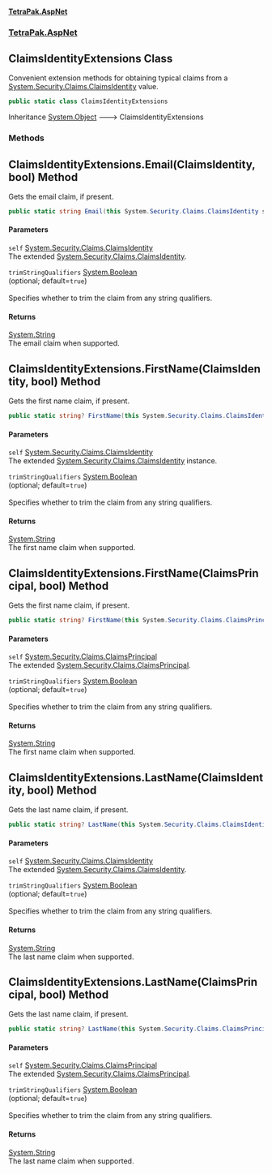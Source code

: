 #### [TetraPak.AspNet](index.md 'index')
### [TetraPak.AspNet](TetraPak_AspNet.md 'TetraPak.AspNet')
## ClaimsIdentityExtensions Class
Convenient extension methods for obtaining typical claims from a [System.Security.Claims.ClaimsIdentity](https://docs.microsoft.com/en-us/dotnet/api/System.Security.Claims.ClaimsIdentity 'System.Security.Claims.ClaimsIdentity') value.  
```csharp
public static class ClaimsIdentityExtensions
```

Inheritance [System.Object](https://docs.microsoft.com/en-us/dotnet/api/System.Object 'System.Object') &#129106; ClaimsIdentityExtensions  
### Methods
<a name='TetraPak_AspNet_ClaimsIdentityExtensions_Email(System_Security_Claims_ClaimsIdentity_bool)'></a>
## ClaimsIdentityExtensions.Email(ClaimsIdentity, bool) Method
Gets the email claim, if present.  
```csharp
public static string Email(this System.Security.Claims.ClaimsIdentity self, bool trimStringQualifiers=true);
```
#### Parameters
<a name='TetraPak_AspNet_ClaimsIdentityExtensions_Email(System_Security_Claims_ClaimsIdentity_bool)_self'></a>
`self` [System.Security.Claims.ClaimsIdentity](https://docs.microsoft.com/en-us/dotnet/api/System.Security.Claims.ClaimsIdentity 'System.Security.Claims.ClaimsIdentity')  
The extended [System.Security.Claims.ClaimsIdentity](https://docs.microsoft.com/en-us/dotnet/api/System.Security.Claims.ClaimsIdentity 'System.Security.Claims.ClaimsIdentity').  
  
<a name='TetraPak_AspNet_ClaimsIdentityExtensions_Email(System_Security_Claims_ClaimsIdentity_bool)_trimStringQualifiers'></a>
`trimStringQualifiers` [System.Boolean](https://docs.microsoft.com/en-us/dotnet/api/System.Boolean 'System.Boolean')  
(optional; default=`true`)<br/>  
Specifies whether to trim the claim from any string qualifiers.  
  
#### Returns
[System.String](https://docs.microsoft.com/en-us/dotnet/api/System.String 'System.String')  
The email claim when supported.  
  
<a name='TetraPak_AspNet_ClaimsIdentityExtensions_FirstName(System_Security_Claims_ClaimsIdentity_bool)'></a>
## ClaimsIdentityExtensions.FirstName(ClaimsIdentity, bool) Method
Gets the first name claim, if present.  
```csharp
public static string? FirstName(this System.Security.Claims.ClaimsIdentity self, bool trimStringQualifiers=true);
```
#### Parameters
<a name='TetraPak_AspNet_ClaimsIdentityExtensions_FirstName(System_Security_Claims_ClaimsIdentity_bool)_self'></a>
`self` [System.Security.Claims.ClaimsIdentity](https://docs.microsoft.com/en-us/dotnet/api/System.Security.Claims.ClaimsIdentity 'System.Security.Claims.ClaimsIdentity')  
The extended [System.Security.Claims.ClaimsIdentity](https://docs.microsoft.com/en-us/dotnet/api/System.Security.Claims.ClaimsIdentity 'System.Security.Claims.ClaimsIdentity') instance.  
  
<a name='TetraPak_AspNet_ClaimsIdentityExtensions_FirstName(System_Security_Claims_ClaimsIdentity_bool)_trimStringQualifiers'></a>
`trimStringQualifiers` [System.Boolean](https://docs.microsoft.com/en-us/dotnet/api/System.Boolean 'System.Boolean')  
(optional; default=`true`)<br/>  
Specifies whether to trim the claim from any string qualifiers.  
  
#### Returns
[System.String](https://docs.microsoft.com/en-us/dotnet/api/System.String 'System.String')  
The first name claim when supported.  
  
<a name='TetraPak_AspNet_ClaimsIdentityExtensions_FirstName(System_Security_Claims_ClaimsPrincipal_bool)'></a>
## ClaimsIdentityExtensions.FirstName(ClaimsPrincipal, bool) Method
Gets the first name claim, if present.  
```csharp
public static string? FirstName(this System.Security.Claims.ClaimsPrincipal self, bool trimStringQualifiers=true);
```
#### Parameters
<a name='TetraPak_AspNet_ClaimsIdentityExtensions_FirstName(System_Security_Claims_ClaimsPrincipal_bool)_self'></a>
`self` [System.Security.Claims.ClaimsPrincipal](https://docs.microsoft.com/en-us/dotnet/api/System.Security.Claims.ClaimsPrincipal 'System.Security.Claims.ClaimsPrincipal')  
The extended [System.Security.Claims.ClaimsPrincipal](https://docs.microsoft.com/en-us/dotnet/api/System.Security.Claims.ClaimsPrincipal 'System.Security.Claims.ClaimsPrincipal').  
  
<a name='TetraPak_AspNet_ClaimsIdentityExtensions_FirstName(System_Security_Claims_ClaimsPrincipal_bool)_trimStringQualifiers'></a>
`trimStringQualifiers` [System.Boolean](https://docs.microsoft.com/en-us/dotnet/api/System.Boolean 'System.Boolean')  
(optional; default=`true`)<br/>  
Specifies whether to trim the claim from any string qualifiers.  
  
#### Returns
[System.String](https://docs.microsoft.com/en-us/dotnet/api/System.String 'System.String')  
The first name claim when supported.  
  
<a name='TetraPak_AspNet_ClaimsIdentityExtensions_LastName(System_Security_Claims_ClaimsIdentity_bool)'></a>
## ClaimsIdentityExtensions.LastName(ClaimsIdentity, bool) Method
Gets the last name claim, if present.  
```csharp
public static string? LastName(this System.Security.Claims.ClaimsIdentity self, bool trimStringQualifiers=true);
```
#### Parameters
<a name='TetraPak_AspNet_ClaimsIdentityExtensions_LastName(System_Security_Claims_ClaimsIdentity_bool)_self'></a>
`self` [System.Security.Claims.ClaimsIdentity](https://docs.microsoft.com/en-us/dotnet/api/System.Security.Claims.ClaimsIdentity 'System.Security.Claims.ClaimsIdentity')  
The extended [System.Security.Claims.ClaimsIdentity](https://docs.microsoft.com/en-us/dotnet/api/System.Security.Claims.ClaimsIdentity 'System.Security.Claims.ClaimsIdentity').  
  
<a name='TetraPak_AspNet_ClaimsIdentityExtensions_LastName(System_Security_Claims_ClaimsIdentity_bool)_trimStringQualifiers'></a>
`trimStringQualifiers` [System.Boolean](https://docs.microsoft.com/en-us/dotnet/api/System.Boolean 'System.Boolean')  
(optional; default=`true`)<br/>  
Specifies whether to trim the claim from any string qualifiers.  
  
#### Returns
[System.String](https://docs.microsoft.com/en-us/dotnet/api/System.String 'System.String')  
The last name claim when supported.  
  
<a name='TetraPak_AspNet_ClaimsIdentityExtensions_LastName(System_Security_Claims_ClaimsPrincipal_bool)'></a>
## ClaimsIdentityExtensions.LastName(ClaimsPrincipal, bool) Method
Gets the last name claim, if present.  
```csharp
public static string? LastName(this System.Security.Claims.ClaimsPrincipal self, bool trimStringQualifiers=true);
```
#### Parameters
<a name='TetraPak_AspNet_ClaimsIdentityExtensions_LastName(System_Security_Claims_ClaimsPrincipal_bool)_self'></a>
`self` [System.Security.Claims.ClaimsPrincipal](https://docs.microsoft.com/en-us/dotnet/api/System.Security.Claims.ClaimsPrincipal 'System.Security.Claims.ClaimsPrincipal')  
The extended [System.Security.Claims.ClaimsPrincipal](https://docs.microsoft.com/en-us/dotnet/api/System.Security.Claims.ClaimsPrincipal 'System.Security.Claims.ClaimsPrincipal').  
  
<a name='TetraPak_AspNet_ClaimsIdentityExtensions_LastName(System_Security_Claims_ClaimsPrincipal_bool)_trimStringQualifiers'></a>
`trimStringQualifiers` [System.Boolean](https://docs.microsoft.com/en-us/dotnet/api/System.Boolean 'System.Boolean')  
(optional; default=`true`)<br/>  
Specifies whether to trim the claim from any string qualifiers.  
  
#### Returns
[System.String](https://docs.microsoft.com/en-us/dotnet/api/System.String 'System.String')  
The last name claim when supported.  
  
